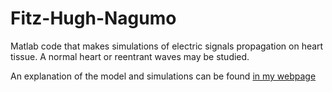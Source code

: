 # Fitz-Hugh-Nagumo
Matlab code that makes simulations of electric signals propagation on heart tissue. A normal heart or reentrant waves may be studied.

An explanation of the model and simulations can be found [in my webpage](https://parratia.netlify.app/post/fitzhugh-nagumo-model/)
